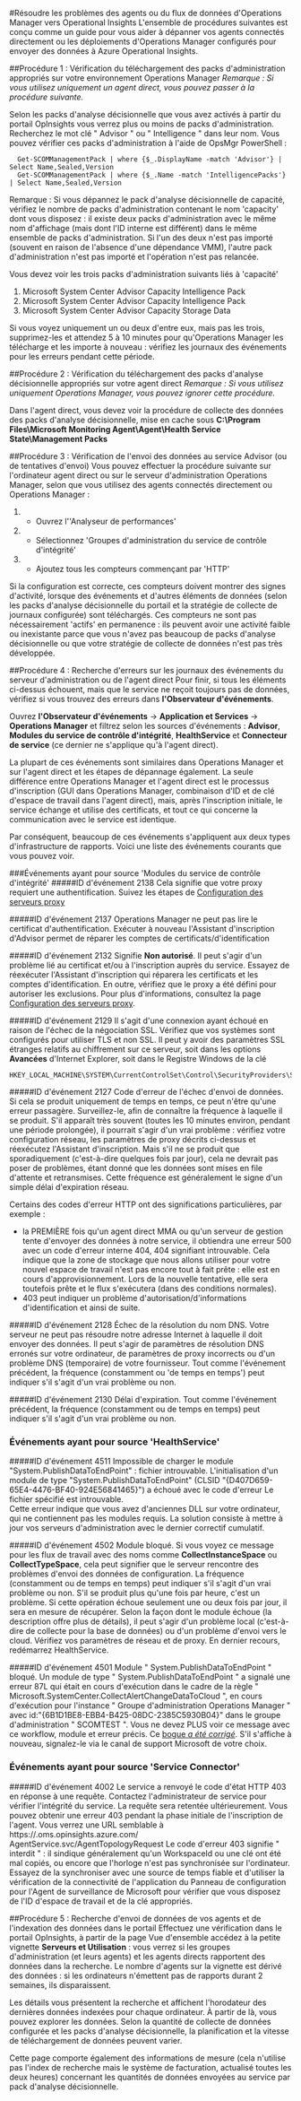 <properties 
	pageTitle="Operational Insights - Dépannage des agents ou du flux de données d'Operations Manager" 
	description="Découvrez comment dépanner les problèmes liés aux agents connectés directement et au flux de données d'Operations Manager vers Azure Operational Insights" 
	services="operational-insights" 
	documentationCenter="" 
	authors="dani3l3" 
	manager="jwhit" 
	editor=""/>

<tags 
	ms.service="operational-insights" 
	ms.workload="appservices" 
	ms.tgt_pltfrm="na" 
	ms.devlang="na" 
	ms.topic="article" 
	ms.date="2/23/2015" 
	ms.author="dmuscett"/>


#Résoudre les problèmes des agents ou du flux de données d'Operations Manager vers Operational Insights
L'ensemble de procédures suivantes est conçu comme un guide pour vous aider à dépanner vos agents connectés directement ou les déploiements d'Operations Manager configurés pour envoyer des données à Azure Operational Insights.

##Procédure 1 : Vérification du téléchargement des packs d'administration appropriés sur votre environnement Operations Manager
*Remarque : Si vous utilisez uniquement un agent direct, vous pouvez passer à la procédure suivante.*

Selon les packs d'analyse décisionnelle que vous avez activés à partir du portail OpInsights vous verrez plus ou moins de packs d'administration. Recherchez le mot clé " Advisor " ou " Intelligence " dans leur nom. 
Vous pouvez vérifier ces packs d'administration à l'aide de OpsMgr PowerShell :

      Get-SCOMManagementPack | where {$_.DisplayName -match 'Advisor'} | Select Name,Sealed,Version
      Get-SCOMManagementPack | where {$_.Name -match 'IntelligencePacks'} | Select Name,Sealed,Version
    
Remarque : Si vous dépannez le pack d'analyse décisionnelle de capacité, vérifiez le nombre de packs d'administration contenant le nom 'capacity' dont vous disposez : il existe deux packs d'administration avec le même nom d'affichage (mais dont l'ID interne est différent) dans le même ensemble de packs d'administration. Si l'un des deux n'est pas importé (souvent en raison de l'absence d'une dépendance VMM), l'autre pack d'administration n'est pas importé et l'opération n'est pas relancée.

Vous devez voir les trois packs d'administration suivants liés à 'capacité'
1. Microsoft System Center Advisor Capacity Intelligence Pack 
1. Microsoft System Center Advisor Capacity Intelligence Pack 
1. Microsoft System Center Advisor Capacity Storage Data 

Si vous voyez uniquement un ou deux d'entre eux, mais pas les trois, supprimez-les et attendez 5 à 10 minutes pour qu'Operations Manager les télécharge et les importe à nouveau : vérifiez les journaux des événements pour les erreurs pendant cette période.

##Procédure 2 : Vérification du téléchargement des packs d'analyse décisionnelle appropriés sur votre agent direct
*Remarque : Si vous utilisez uniquement Operations Manager, vous pouvez ignorer cette procédure.*

Dans l'agent direct, vous devez voir la procédure de collecte des données des packs d'analyse décisionnelle, mise en cache sous **C:\Program Files\Microsoft Monitoring Agent\Agent\Health Service State\Management Packs**


##Procédure 3 : Vérification de l'envoi des données au service Advisor (ou de tentatives d'envoi)
Vous pouvez effectuer la procédure suivante sur l'ordinateur agent direct ou sur le serveur d'administration Operations Manager, selon que vous utilisez des agents connectés directement ou Operations Manager :

1. - Ouvrez l''Analyseur de performances' 
1. - Sélectionnez 'Groupes d'administration du service de contrôle d'intégrité'
1. - Ajoutez tous les compteurs commençant par 'HTTP'

Si la configuration est correcte, ces compteurs doivent montrer des signes d'activité, lorsque des événements et d'autres éléments de données (selon les packs d'analyse décisionnelle du portail et la stratégie de collecte de journaux configurée) sont téléchargés. Ces compteurs ne sont pas nécessairement 'actifs' en permanence : ils peuvent avoir une activité faible ou inexistante parce que vous n'avez pas beaucoup de packs d'analyse décisionnelle ou que votre stratégie de collecte de données n'est pas très développée. 

##Procédure 4 : Recherche d'erreurs sur les journaux des événements du serveur d'administration ou de l'agent direct 
Pour finir, si tous les éléments ci-dessus échouent, mais que le service ne reçoit toujours pas de données, vérifiez si vous trouvez des erreurs dans **l'Observateur d'événements**.

Ouvrez **l'Observateur d'événements** -> **Application et Services** -> **Operations Manager** et filtrez selon les sources d'événements : **Advisor**, **Modules du service de contrôle d'intégrité**, **HealthService** et **Connecteur de service** (ce dernier ne s'applique qu'à l'agent direct). 

La plupart de ces événements sont similaires dans Operations Manager et sur l'agent direct et les étapes de dépannage également. 
La seule différence entre Operations Manager et l'agent direct est le processus d'inscription (GUI dans Operations Manager, combinaison d'ID et de clé d'espace de travail dans l'agent direct), mais, après l'inscription initiale, le service échange et utilise des certificats, et tout ce qui concerne la communication avec le service est identique.

Par conséquent, beaucoup de ces événements s'appliquent aux deux types d'infrastructure de rapports. Voici une liste des événements courants que vous pouvez voir.

###Événements ayant pour source 'Modules du service de contrôle d'intégrité'
#####ID d'événement 2138
Cela signifie que votre proxy requiert une authentification. Suivez les étapes de [Configuration des serveurs proxy](https://msdn.microsoft.com/library/azure/dn884643.aspx)

#####ID d'événement 2137
Operations Manager ne peut pas lire le certificat d'authentification. Exécuter à nouveau l'Assistant d'inscription d'Advisor permet de réparer les comptes de certificats/d'identification

#####ID d'événement 2132
Signifie **Non autorisé**. Il peut s'agir d'un problème lié au certificat et/ou à l'inscription auprès du service. Essayez de réexécuter l'Assistant d'inscription qui réparera les certificats et les comptes d'identification. En outre, vérifiez que le proxy a été défini pour autoriser les exclusions. Pour plus d'informations, consultez la page [Configuration des serveurs proxy](https://msdn.microsoft.com/library/azure/dn884643.aspx).

#####ID d'événement 2129
Il s'agit d'une connexion ayant échoué en raison de l'échec de la négociation SSL. Vérifiez que vos systèmes sont configurés pour utiliser TLS et non SSL. Il peut y avoir des paramètres SSL étranges relatifs au chiffrement sur ce serveur, soit dans les options **Avancées** d'Internet Explorer, soit dans le Registre Windows de la clé 

    HKEY_LOCAL_MACHINE\SYSTEM\CurrentControlSet\Control\SecurityProviders\SCHANNEL

#####ID d'événement 2127
Code d'erreur de l'échec d'envoi de données. Si cela se produit uniquement de temps en temps, ce peut n'être qu'une erreur passagère. Surveillez-le, afin de connaître la fréquence à laquelle il se produit. S'il apparaît très souvent (toutes les 10 minutes environ, pendant une période prolongée), il pourrait s'agir d'un vrai problème : vérifiez votre configuration réseau, les paramètres de proxy décrits ci-dessus et réexécutez l'Assistant d'inscription. Mais s'il ne se produit que sporadiquement (c'est-à-dire quelques fois par jour), cela ne devrait pas poser de problèmes, étant donné que les données sont mises en file d'attente et retransmises. Cette fréquence est généralement le signe d'un simple délai d'expiration réseau.
 
Certains des codes d'erreur HTTP ont des significations particulières, par exemple : 

- la PREMIÈRE fois qu'un agent direct MMA ou qu'un serveur de gestion tente d'envoyer des données à notre service, il obtiendra une erreur 500 avec un code d'erreur interne 404, 404 signifiant introuvable. Cela indique que la zone de stockage que nous allons utiliser pour votre nouvel espace de travail n'est pas encore tout à fait prête : elle est en cours d'approvisionnement. Lors de la nouvelle tentative, elle sera toutefois prête et le flux s'exécutera (dans des conditions normales).
- 403 peut indiquer un problème d'autorisation/d'informations d'identification et ainsi de suite. 

#####ID d'événement 2128
Échec de la résolution du nom DNS. Votre serveur ne peut pas résoudre notre adresse Internet à laquelle il doit envoyer des données. Il peut s'agir de paramètres de résolution DNS erronés sur votre ordinateur, de paramètres de proxy incorrects ou d'un problème DNS (temporaire) de votre fournisseur. Tout comme l'événement précédent, la fréquence (constamment ou 'de temps en temps') peut indiquer s'il s'agit d'un vrai problème ou non.

#####ID d'événement 2130
Délai d'expiration. Tout comme l'événement précédent, la fréquence (constamment ou de temps en temps) peut indiquer s'il s'agit d'un vrai problème ou non.

### Événements ayant pour source 'HealthService'
#####ID d'événement 4511
Impossible de charger le module "System.PublishDataToEndPoint" : fichier introuvable. L'initialisation d'un module de type "System.PublishDataToEndPoint" (CLSID "{D407D659-65E4-4476-BF40-924E56841465}") a échoué avec le code d'erreur Le fichier spécifié est introuvable.  
Cette erreur indique que vous avez d'anciennes DLL sur votre ordinateur, qui ne contiennent pas les modules requis. La solution consiste à mettre à jour vos serveurs d'administration avec le dernier correctif cumulatif.

#####ID d'événement 4502
Module bloqué. Si vous voyez ce message pour les flux de travail avec des noms comme **CollectInstanceSpace** ou **CollectTypeSpace**, cela peut signifier que le serveur rencontre des problèmes d'envoi des données de configuration. La fréquence (constamment ou de temps en temps) peut indiquer s'il s'agit d'un vrai problème ou non. S'il se produit plus qu'une fois par heure, c'est un problème. Si cette opération échoue seulement une ou deux fois par jour, il sera en mesure de récupérer. Selon la façon dont le module échoue (la description offre plus de détails), il peut s'agir d'un problème local (c'est-à-dire de collecte pour la base de données) ou d'un problème d'envoi vers le cloud. Vérifiez vos paramètres de réseau et de proxy. En dernier recours, redémarrez HealthService.

#####ID d'événement 4501
Module " System.PublishDataToEndPoint " bloqué. Un module de type " System.PublishDataToEndPoint " a signalé une erreur 87L qui était en cours d'exécution dans le cadre de la règle " Microsoft.SystemCenter.CollectAlertChangeDataToCloud ", en cours d'exécution pour l'instance " Groupe d'administration Operations Manager " avec id:"{6B1D1BE8-EBB4-B425-08DC-2385C5930B04}" dans le groupe d'administration " SCOMTEST ". 
Vous ne devez PLUS voir ce message avec ce workflow, module et erreur précis. Ce [bogue  *a été corrigé*](http://feedback.azure.com/forums/267889-azure-operational-insights/suggestions/6714689-alert-management-intelligence-pack-not-sending-ale). S'il s'affiche à nouveau, signalez-le via le canal de support Microsoft de votre choix.


### Événements ayant pour source 'Service Connector'
#####ID d'événement 4002
Le service a renvoyé le code d'état HTTP 403 en réponse à une requête.  Contactez l'administrateur de service pour vérifier l'intégrité du service. La requête sera retentée ultérieurement. Vous pouvez obtenir une erreur 403 pendant la phase initiale de l'inscription de l'agent. Vous verrez une URL semblable à https://<YourWorkspaceID>.oms.opinsights.azure.com/ AgentService.svc/AgentTopologyRequest
Le code d'erreur 403 signifie " interdit " : il sindique généralement qu'un WorkspaceId ou une clé ont été mal copiés, ou encore que l'horloge n'est pas synchronisée sur l'ordinateur. Essayez de la synchroniser avec une source de temps fiable et d'utiliser la vérification de la connectivité de l'application du Panneau de configuration pour l'Agent de surveillance de Microsoft pour vérifier que vous disposez de l'ID d'espace de travail et de la clé appropriés. 





##Procédure 5 : Recherche d'envoi de données de vos agents et de l'indexation des données dans le portail
Effectuez une vérification dans le portail OpInsights, à partir de la page Vue d'ensemble accédez à la petite vignette **Serveurs et Utilisation** : vous verrez si les groupes d'administration (et leurs agents) et les agents directs rapportent des données dans la recherche. Le nombre d'agents sur la vignette est dérivé des données : si les ordinateurs n'émettent pas de rapports durant 2 semaines, ils disparaissent.

Les détails vous présentent la recherche et affichent l'horodateur des dernières données indexées pour chaque ordinateur. À partir de là, vous pouvez explorer les données. Selon la quantité de collecte de données configurée et les packs d'analyse décisionnelle, la planification et la vitesse de téléchargement de données peuvent varier.

Cette page comporte également des informations de mesure (cela n'utilise pas l'index de recherche mais le système de facturation, actualisé toutes les deux heures) concernant les quantités de données envoyées au service par pack d'analyse décisionnelle.


<!--HONumber=52-->